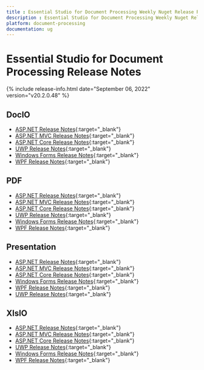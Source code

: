 ```yaml
---
title : Essential Studio for Document Processing Weekly Nuget Release Release Notes  
description : Essential Studio for Document Processing Weekly Nuget Release Release Notes  
platform: document-processing
documentation: ug
---
```


# Essential Studio for Document Processing  Release Notes  

{% include release-info.html date="September 06, 2022" version="v20.2.0.48" %} 

## DocIO

* [ASP.NET Release Notes](/aspnet/release-notes/v20.2.0.48#docio){:target="_blank"}
* [ASP.NET MVC Release Notes](/aspnetmvc/release-notes/v20.2.0.48#docio){:target="_blank"}
* [ASP.NET Core Release Notes](/aspnet-core/release-notes/v20.2.0.48#docio){:target="_blank"}
* [UWP Release Notes](/uwp/release-notes/v20.2.0.48#docio){:target="_blank"}
* [Windows Forms Release Notes](/windowsforms/release-notes/v20.2.0.48#docio){:target="_blank"}
* [WPF Release Notes](/wpf/release-notes/v20.2.0.48#docio){:target="_blank"}


## PDF

* [ASP.NET Release Notes](/aspnet/release-notes/v20.2.0.48#pdf){:target="_blank"}
* [ASP.NET MVC Release Notes](/aspnetmvc/release-notes/v20.2.0.48#pdf){:target="_blank"}
* [ASP.NET Core Release Notes](/aspnet-core/release-notes/v20.2.0.48#pdf){:target="_blank"}
* [UWP Release Notes](/uwp/release-notes/v20.2.0.48#pdf){:target="_blank"}
* [Windows Forms Release Notes](/windowsforms/release-notes/v20.2.0.48#pdf){:target="_blank"}
* [WPF Release Notes](/wpf/release-notes/v20.2.0.48#pdf){:target="_blank"}


## Presentation

* [ASP.NET Release Notes](/aspnet/release-notes/v20.2.0.48#presentation){:target="_blank"}
* [ASP.NET MVC Release Notes](/aspnetmvc/release-notes/v20.2.0.48#presentation){:target="_blank"}
* [ASP.NET Core Release Notes](/aspnet-core/release-notes/v20.2.0.48#presentation){:target="_blank"}
* [Windows Forms Release Notes](/windowsforms/release-notes/v20.2.0.48#presentation){:target="_blank"}
* [WPF Release Notes](/wpf/release-notes/v20.2.0.48#presentation){:target="_blank"}
* [UWP Release Notes](/uwp/release-notes/v20.2.0.48#presentation){:target="_blank"}


## XlsIO

* [ASP.NET Release Notes](/aspnet/release-notes/v20.2.0.48#xlsio){:target="_blank"}
* [ASP.NET MVC Release Notes](/aspnetmvc/release-notes/v20.2.0.48#xlsio){:target="_blank"}
* [ASP.NET Core Release Notes](/aspnet-core/release-notes/v20.2.0.48#xlsio){:target="_blank"}
* [UWP Release Notes](/uwp/release-notes/v20.2.0.48#xlsio){:target="_blank"}
* [Windows Forms Release Notes](/windowsforms/release-notes/v20.2.0.48#xlsio){:target="_blank"}
* [WPF Release Notes](/wpf/release-notes/v20.2.0.48#xlsio){:target="_blank"}